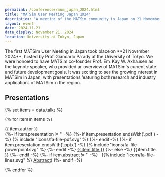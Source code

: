 ```yaml
---
permalink: /conferences/mum_japan_2024.html
title: "MATSim User Meeting Japan 2024"
description: "A meeting of the MATSim community in Japan on 21 November 2021 with Kay Axhausen as keynote speaker."
layout: event
date: 2024-11-21
date_display: November 21, 2024
location: University of Tokyo, Japan
---
```


<div class="lead">
The first MATSim User Meeting in Japan took place on **21 November 2024**, hosted by Prof. Giancarlo Parady at the University of Tokyo. 
We were honored to have MATSim co-founder Prof. Em. Kay W. Axhausen as the keynote speaker, who provided an overview of MATSim's current state and future development goals.
It was exciting to see the growing interest in MATSim in Japan, with presentations featuring both research and industry applications of MATSim in the region.


## Presentations

{% set items = data.talks %}
<div>{% for item in items %}
	<p>
		{{ item.author }}<br>
		{%- if item.presentation != '' -%}
			{%- if item.presentation.endsWith('.pdf') -%}
				{% include "icons/fa-file-pdf.svg" %} 
			{%- endif -%}
			{%- if item.presentation.endsWith('.pptx') -%}
				{% include "icons/fa-file-powerpoint.svg" %} 
			{%- endif -%}
			<a href="/conferences/mum_japan_2024/presentations/{{ item.presentation }}">{{ item.title }}</a>
		{%- else -%}
			{{ item.title }}
		{%- endif -%}
		{%- if item.abstract != '' -%}
			&nbsp;&nbsp;({% include "icons/fa-file-lines.svg" %} <a href="/conferences/mum_japan_2024/abstracts/{{ item.abstract }}">Abstract</a>)
		{%- endif -%}
	</p>{% endfor %}
</div>

